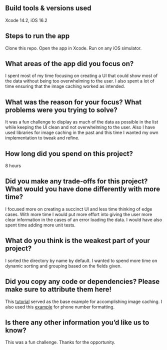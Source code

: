 ## Build tools & versions used
Xcode 14.2, iOS 16.2

## Steps to run the app
Clone this repo. Open the app in Xcode. Run on any iOS simulator.

## What areas of the app did you focus on?
I spent most of my time focusing on creating a UI that could show most of the data without being too overwhelming to the user. I also spent a lot of time ensuring that the image caching worked as intended.

## What was the reason for your focus? What problems were you trying to solve?
It was a fun challenge to display as much of the data as possible in the list while keeping the UI clean and not overwhelming to the user. Also I have used libraries for image caching in the past and this time I wanted my own implementation to tweak and refine. 

## How long did you spend on this project?
8 hours

## Did you make any trade-offs for this project? What would you have done differently with more time?
I focused more on creating a succinct UI and less time thinking of edge cases. With more time I would put more effort into giving the user more clear information in the cases of an error loading the data. I would have also spent time adding more unit tests. 

## What do you think is the weakest part of your project?
I sorted the directory by name by default. I wanted to spend more time on dynamic sorting and grouping based on the fields given.

## Did you copy any code or dependencies? Please make sure to attribute them here!
This [tutorial](https://www.youtube.com/watch?v=volfJt7mupo&t=12s) served as the base example for accomplishing image caching. I also used this [example](https://stackoverflow.com/questions/14974331/string-to-phone-number-format-on-ios) for phone number formatting.

## Is there any other information you’d like us to know?
This was a fun challenge. Thanks for the opportunity.

